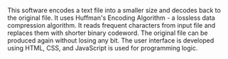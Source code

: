 This software encodes a text file into a smaller size and decodes back to the original file. It uses Huffman's Encoding Algorithm - a lossless data compression algorithm. It reads frequent characters from input file and replaces them with shorter binary codeword. The original file can be produced again without losing any bit. The user interface is developed using HTML, CSS, and JavaScript is used for programming logic. 
